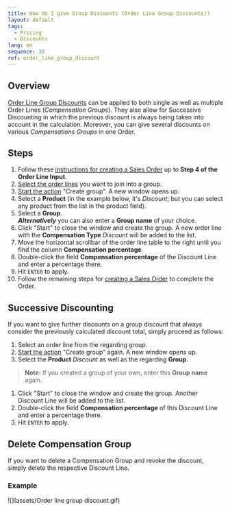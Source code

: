 ```yaml
---
title: How do I give Group Discounts (Order Line Group Discounts)?
layout: default
tags:
  - Pricing
  - Discounts
lang: en
sequence: 30
ref: order_line_group_discount
---
```


## Overview
[Order Line Group Discounts](Discount_types_in_metasfresh) can be applied to both single as well as multiple Order Lines (*Compensation Groups*). They also allow for Successive Discounting in which the previous discount is always being taken into account in the calculation. Moreover, you can give several discounts on various *Compensations Groups* in one Order.

## Steps
1. Follow these [instructions for creating a Sales Order](SalesOrder_recording) up to **Step 4 of the Order Line Input**.
1. [Select the order lines](RecordSelection) you want to join into a group.
1. [Start the action](StartAction) "Create group". A new window opens up.
1. Select a **Product** (in the example below, it's *Discount*; but you can select any product from the list in the product field). 
1. Select a **Group**.<br>
***Alternatively*** you can also enter a **Group name** of your choice.
1. Click "Start" to close the window and create the group. A new order line with the **Compensation Type** *Discount* will be added to the list.
1. Move the horizontal scrollbar of the order line table to the right until you find the column **Compensation percentage**.
1. Double-click the field **Compensation percentage** of the Discount Line and enter a percentage there.
1. Hit `ENTER` to apply.
1. Follow the remaining steps for [creating a Sales Order](SalesOrder_recording) to complete the Order.

## Successive Discounting
If you want to give further discounts on a group discount that always consider the previously calculated discount total, simply proceed as follows:

1. Select an order line from the regarding group.
1. [Start the action](StartAction) "Create group" again. A new window opens up.
1. Select the **Product** *Discount* as well as the regarding **Group**.
 >**Note:** If you created a group of your own, enter this **Group name** again.

1. Click "Start" to close the window and create the group. Another Discount Line will be added to the list.
1. Double-click the field **Compensation percentage** of this Discount Line and enter a percentage there.
1. Hit `ENTER` to apply.

## Delete Compensation Group
If you want to delete a Compensation Group and revoke the discount, simply delete the respective Discount Line.

### Example
![](assets/Order line group discount.gif)
